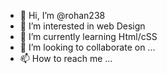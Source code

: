 - 👋 Hi, I’m @rohan238
- 👀 I’m interested in web Design
- 🌱 I’m currently learning Html/cSS
- 💞️ I’m looking to collaborate on ...
- 📫 How to reach me ...

<!---
rohan238/rohan238 is a ✨ special ✨ repository because its `README.md` (this file) appears on your GitHub profile.
You can click the Preview link to take a look at your changes.
--->
